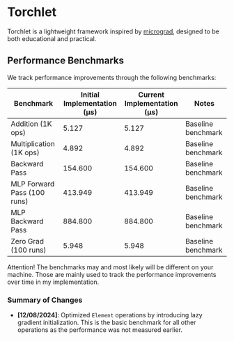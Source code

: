 # Torchlet

Torchlet is a lightweight framework inspired by [micrograd](https://github.com/karpathy/micrograd), designed to be both educational and practical.

## Performance Benchmarks

We track performance improvements through the following benchmarks:

| Benchmark                | Initial Implementation (µs) | Current Implementation (µs) | Notes                            |
|--------------------------|----------------------------|-----------------------------|----------------------------------|
| Addition (1K ops)         | 5.127                      | 5.127                       | Baseline benchmark               |
| Multiplication (1K ops)   | 4.892                      | 4.892                       | Baseline benchmark               |
| Backward Pass             | 154.600                    | 154.600                     | Baseline benchmark               |
| MLP Forward Pass (100 runs)| 413.949                   | 413.949                     | Baseline benchmark               |
| MLP Backward Pass         | 884.800                    | 884.800                     | Baseline benchmark               |
| Zero Grad (100 runs)      | 5.948                      | 5.948                       | Baseline benchmark               |

Attention! The benchmarks may and most likely will be different on your machine. Those are mainly used to track the performance improvements over time in my implementation.

### Summary of Changes

- **[12/08/2024]**: Optimized `Element` operations by introducing lazy gradient initialization. This is the basic benchmark for all other operations as the performance was not measured earlier.
